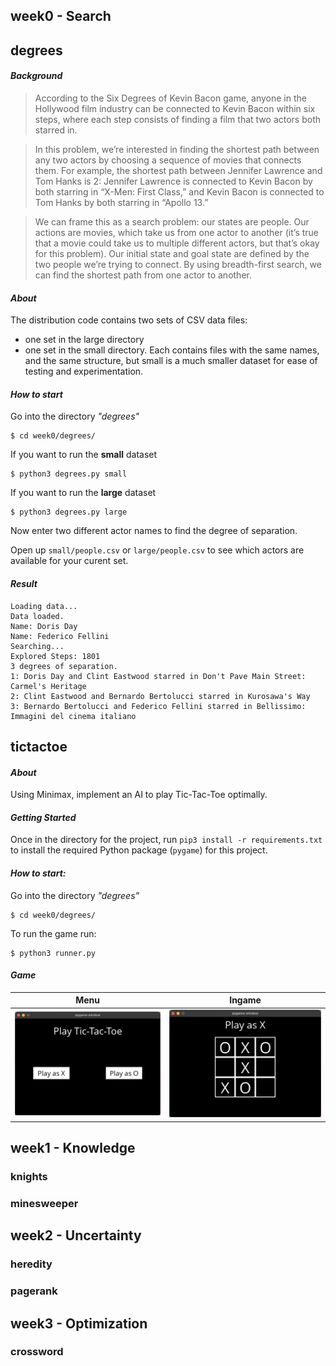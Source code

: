## **week0 - Search**

## degrees

#### **_Background_**

> According to the Six Degrees of Kevin Bacon game, anyone in the Hollywood film industry can be connected to Kevin Bacon within six steps, where each step consists of finding a film that two actors both starred in.

> In this problem, we’re interested in finding the shortest path between any two actors by choosing a sequence of movies that connects them. For example, the shortest path between Jennifer Lawrence and Tom Hanks is 2: Jennifer Lawrence is connected to Kevin Bacon by both starring in “X-Men: First Class,” and Kevin Bacon is connected to Tom Hanks by both starring in “Apollo 13.”

> We can frame this as a search problem: our states are people. Our actions are movies, which take us from one actor to another (it’s true that a movie could take us to multiple different actors, but that’s okay for this problem). Our initial state and goal state are defined by the two people we’re trying to connect. By using breadth-first search, we can find the shortest path from one actor to another.

#### **_About_**

The distribution code contains two sets of CSV data files:

- one set in the large directory
- one set in the small directory.
  Each contains files with the same names, and the same structure, but small is a much smaller dataset for ease of testing and experimentation.

#### **_How to start_**

Go into the directory _"degrees"_

```
$ cd week0/degrees/
```

If you want to run the **small** dataset

```
$ python3 degrees.py small
```

If you want to run the **large** dataset

```
$ python3 degrees.py large
```

Now enter two different actor names to find the degree of separation.

Open up `small/people.csv` or `large/people.csv` to see which actors are available for your curent set.

#### **_Result_**

```
Loading data...
Data loaded.
Name: Doris Day
Name: Federico Fellini
Searching...
Explored Steps: 1801
3 degrees of separation.
1: Doris Day and Clint Eastwood starred in Don't Pave Main Street: Carmel's Heritage
2: Clint Eastwood and Bernardo Bertolucci starred in Kurosawa's Way
3: Bernardo Bertolucci and Federico Fellini starred in Bellissimo: Immagini del cinema italiano
```

## tictactoe

#### **_About_**

Using Minimax, implement an AI to play Tic-Tac-Toe optimally.

#### **_Getting Started_**

Once in the directory for the project, run `pip3 install -r requirements.txt` to install the required Python package (`pygame`) for this project.

#### **_How to start:_**

Go into the directory _"degrees"_

```
$ cd week0/degrees/
```

To run the game run:

```
$ python3 runner.py
```

#### **_Game_**

| Menu                                     | Ingame                                   |
| ---------------------------------------- | ---------------------------------------- |
| ![tictactoe menu](images/tictactoe0.png) | ![tictactoe game](images/tictactoe1.png) |

## week1 - Knowledge

### knights

### minesweeper

## week2 - Uncertainty

### heredity

### pagerank

## week3 - Optimization

### crossword

